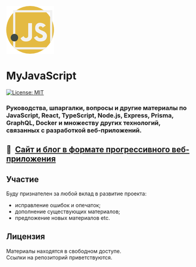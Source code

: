 ![logo](./static/img/js128.png)

# MyJavaScript

[![License: MIT](https://img.shields.io/badge/License-MIT-blue.svg)](https://opensource.org/licenses/MIT)

### Руководства, шпаргалки, вопросы и другие материалы по JavaScript, React, TypeScript, Node.js, Express, Prisma, GraphQL, Docker и множеству других технологий, связанных с разработкой веб-приложений.

## :link:&nbsp;&nbsp;[Сайт и блог в формате прогрессивного веб-приложения](https://my-js.org)

## Участие

Буду признателен за любой вклад в развитие проекта:
- исправление ошибок и опечаток;
- дополнение существующих материалов;
- предложение новых материалов etc.

## Лицензия

Материалы находятся в свободном доступе.\
Ссылки на репозиторий приветствуются.